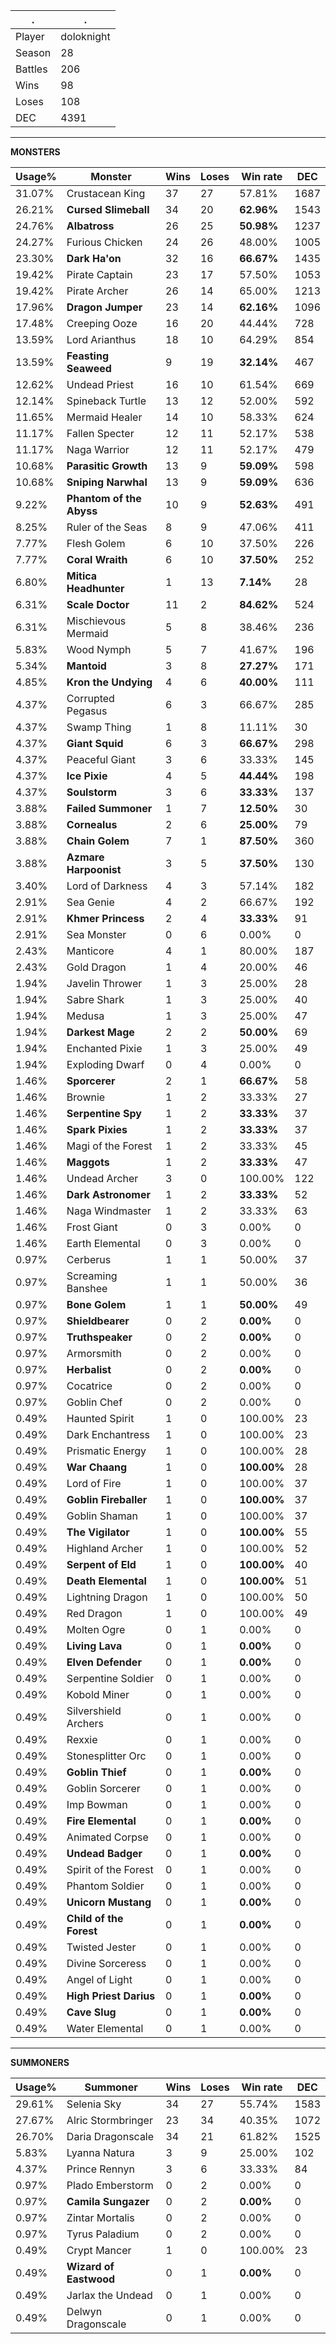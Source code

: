 .|.
|-|-
Player|doloknight
Season|28
Battles|206
Wins|98
Loses|108
DEC|4391

---
**MONSTERS**

Usage%|Monster|Wins|Loses|Win rate|DEC|
-|-|-|-|-|-|
31.07%|Crustacean King|37|27|57.81%|1687|
26.21%|**Cursed Slimeball**|34|20|**62.96%**|1543|
24.76%|**Albatross**|26|25|**50.98%**|1237|
24.27%|Furious Chicken|24|26|48.00%|1005|
23.30%|**Dark Ha'on**|32|16|**66.67%**|1435|
19.42%|Pirate Captain|23|17|57.50%|1053|
19.42%|Pirate Archer|26|14|65.00%|1213|
17.96%|**Dragon Jumper**|23|14|**62.16%**|1096|
17.48%|Creeping Ooze|16|20|44.44%|728|
13.59%|Lord Arianthus|18|10|64.29%|854|
13.59%|**Feasting Seaweed**|9|19|**32.14%**|467|
12.62%|Undead Priest|16|10|61.54%|669|
12.14%|Spineback Turtle|13|12|52.00%|592|
11.65%|Mermaid Healer|14|10|58.33%|624|
11.17%|Fallen Specter|12|11|52.17%|538|
11.17%|Naga Warrior|12|11|52.17%|479|
10.68%|**Parasitic Growth**|13|9|**59.09%**|598|
10.68%|**Sniping Narwhal**|13|9|**59.09%**|636|
9.22%|**Phantom of the Abyss**|10|9|**52.63%**|491|
8.25%|Ruler of the Seas|8|9|47.06%|411|
7.77%|Flesh Golem|6|10|37.50%|226|
7.77%|**Coral Wraith**|6|10|**37.50%**|252|
6.80%|**Mitica Headhunter**|1|13|**7.14%**|28|
6.31%|**Scale Doctor**|11|2|**84.62%**|524|
6.31%|Mischievous Mermaid|5|8|38.46%|236|
5.83%|Wood Nymph|5|7|41.67%|196|
5.34%|**Mantoid**|3|8|**27.27%**|171|
4.85%|**Kron the Undying**|4|6|**40.00%**|111|
4.37%|Corrupted Pegasus|6|3|66.67%|285|
4.37%|Swamp Thing|1|8|11.11%|30|
4.37%|**Giant Squid**|6|3|**66.67%**|298|
4.37%|Peaceful Giant|3|6|33.33%|145|
4.37%|**Ice Pixie**|4|5|**44.44%**|198|
4.37%|**Soulstorm**|3|6|**33.33%**|137|
3.88%|**Failed Summoner**|1|7|**12.50%**|30|
3.88%|**Cornealus**|2|6|**25.00%**|79|
3.88%|**Chain Golem**|7|1|**87.50%**|360|
3.88%|**Azmare Harpoonist**|3|5|**37.50%**|130|
3.40%|Lord of Darkness|4|3|57.14%|182|
2.91%|Sea Genie|4|2|66.67%|192|
2.91%|**Khmer Princess**|2|4|**33.33%**|91|
2.91%|Sea Monster|0|6|0.00%|0|
2.43%|Manticore|4|1|80.00%|187|
2.43%|Gold Dragon|1|4|20.00%|46|
1.94%|Javelin Thrower|1|3|25.00%|28|
1.94%|Sabre Shark|1|3|25.00%|40|
1.94%|Medusa|1|3|25.00%|47|
1.94%|**Darkest Mage**|2|2|**50.00%**|69|
1.94%|Enchanted Pixie|1|3|25.00%|49|
1.94%|Exploding Dwarf|0|4|0.00%|0|
1.46%|**Sporcerer**|2|1|**66.67%**|58|
1.46%|Brownie|1|2|33.33%|27|
1.46%|**Serpentine Spy**|1|2|**33.33%**|37|
1.46%|**Spark Pixies**|1|2|**33.33%**|37|
1.46%|Magi of the Forest|1|2|33.33%|45|
1.46%|**Maggots**|1|2|**33.33%**|47|
1.46%|Undead Archer|3|0|100.00%|122|
1.46%|**Dark Astronomer**|1|2|**33.33%**|52|
1.46%|Naga Windmaster|1|2|33.33%|63|
1.46%|Frost Giant|0|3|0.00%|0|
1.46%|Earth Elemental|0|3|0.00%|0|
0.97%|Cerberus|1|1|50.00%|37|
0.97%|Screaming Banshee|1|1|50.00%|36|
0.97%|**Bone Golem**|1|1|**50.00%**|49|
0.97%|**Shieldbearer**|0|2|**0.00%**|0|
0.97%|**Truthspeaker**|0|2|**0.00%**|0|
0.97%|Armorsmith|0|2|0.00%|0|
0.97%|**Herbalist**|0|2|**0.00%**|0|
0.97%|Cocatrice|0|2|0.00%|0|
0.97%|Goblin Chef|0|2|0.00%|0|
0.49%|Haunted Spirit|1|0|100.00%|23|
0.49%|Dark Enchantress|1|0|100.00%|23|
0.49%|Prismatic Energy|1|0|100.00%|28|
0.49%|**War Chaang**|1|0|**100.00%**|28|
0.49%|Lord of Fire|1|0|100.00%|37|
0.49%|**Goblin Fireballer**|1|0|**100.00%**|37|
0.49%|Goblin Shaman|1|0|100.00%|37|
0.49%|**The Vigilator**|1|0|**100.00%**|55|
0.49%|Highland Archer|1|0|100.00%|52|
0.49%|**Serpent of Eld**|1|0|**100.00%**|40|
0.49%|**Death Elemental**|1|0|**100.00%**|51|
0.49%|Lightning Dragon|1|0|100.00%|50|
0.49%|Red Dragon|1|0|100.00%|49|
0.49%|Molten Ogre|0|1|0.00%|0|
0.49%|**Living Lava**|0|1|**0.00%**|0|
0.49%|**Elven Defender**|0|1|**0.00%**|0|
0.49%|Serpentine Soldier|0|1|0.00%|0|
0.49%|Kobold Miner|0|1|0.00%|0|
0.49%|Silvershield Archers|0|1|0.00%|0|
0.49%|Rexxie|0|1|0.00%|0|
0.49%|Stonesplitter Orc|0|1|0.00%|0|
0.49%|**Goblin Thief**|0|1|**0.00%**|0|
0.49%|Goblin Sorcerer|0|1|0.00%|0|
0.49%|Imp Bowman|0|1|0.00%|0|
0.49%|**Fire Elemental**|0|1|**0.00%**|0|
0.49%|Animated Corpse|0|1|0.00%|0|
0.49%|**Undead Badger**|0|1|**0.00%**|0|
0.49%|Spirit of the Forest|0|1|0.00%|0|
0.49%|Phantom Soldier|0|1|0.00%|0|
0.49%|**Unicorn Mustang**|0|1|**0.00%**|0|
0.49%|**Child of the Forest**|0|1|**0.00%**|0|
0.49%|Twisted Jester|0|1|0.00%|0|
0.49%|Divine Sorceress|0|1|0.00%|0|
0.49%|Angel of Light|0|1|0.00%|0|
0.49%|**High Priest Darius**|0|1|**0.00%**|0|
0.49%|**Cave Slug**|0|1|**0.00%**|0|
0.49%|Water Elemental|0|1|0.00%|0|

---
**SUMMONERS**

Usage%|Summoner|Wins|Loses|Win rate|DEC|
-|-|-|-|-|-|
29.61%|Selenia Sky|34|27|55.74%|1583|
27.67%|Alric Stormbringer|23|34|40.35%|1072|
26.70%|Daria Dragonscale|34|21|61.82%|1525|
5.83%|Lyanna Natura|3|9|25.00%|102|
4.37%|Prince Rennyn|3|6|33.33%|84|
0.97%|Plado Emberstorm|0|2|0.00%|0|
0.97%|**Camila Sungazer**|0|2|**0.00%**|0|
0.97%|Zintar Mortalis|0|2|0.00%|0|
0.97%|Tyrus Paladium|0|2|0.00%|0|
0.49%|Crypt Mancer|1|0|100.00%|23|
0.49%|**Wizard of Eastwood**|0|1|**0.00%**|0|
0.49%|Jarlax the Undead|0|1|0.00%|0|
0.49%|Delwyn Dragonscale|0|1|0.00%|0|
